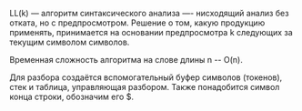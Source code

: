 LL(k) — алгоритм синтаксического анализа —- нисходящий анализ без отката, но с предпросмотром. 
Решение о том, какую продукцию применять, принимается на основании предпросмотра k следующих за текущим символом символов. 

Временная сложность алгоритма на слове длины n -- O(n).

Для разбора создаётся вспомогательный буфер символов (токенов), стек и таблица, управляющая разбором.
Также понадобится символ конца строки, обозначим его $.




